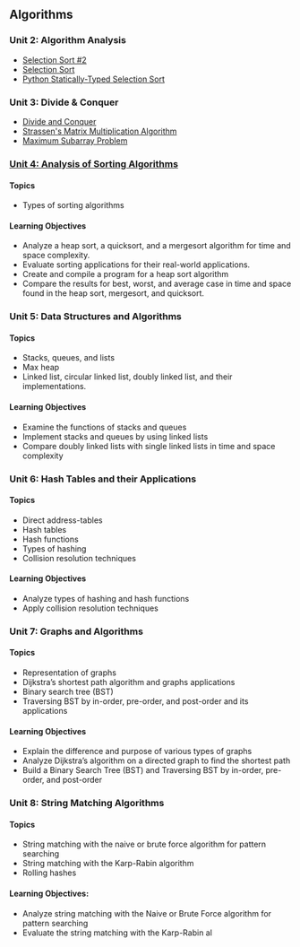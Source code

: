 ## Algorithms

### Unit 2: Algorithm Analysis

- [Selection Sort #2](https://github.com/jonfernq/Learning/blob/main/Algorithms/SelectionSort2/README.md)
- [Selection Sort](https://github.com/jonfernq/Learning/blob/main/Algorithms/SelectionSort/README.md)
- [Python Statically-Typed Selection Sort](https://github.com/jonfernq/Learning/blob/main/Algorithms/SelectionSort/SelectionSortStaticallyTyped.md)

### Unit 3: Divide & Conquer 

- [Divide and Conquer](https://github.com/jonfernq/Learning/blob/main/Algorithms/DivideAndConquer/README.md)
- [Strassen's Matrix Multiplication Algorithm](https://github.com/jonfernq/Learning/blob/main/Algorithms/StrassensMatrixAlgorithm/README.md) 
- [Maximum Subarray Problem](https://github.com/jonfernq/Learning/blob/main/Algorithms/MaxSubarrayProblem/README.md)


### [Unit 4: Analysis of Sorting Algorithms](https://github.com/jonfernq/Learning/blob/main/Algorithms/Sorting/README.md)

#### Topics
- Types of sorting algorithms

#### Learning Objectives
- Analyze a heap sort, a quicksort, and a mergesort algorithm for time and space complexity.
- Evaluate sorting applications for their real-world applications.
- Create and compile a program for a heap sort algorithm
- Compare the results for best, worst, and average case in time and space found in the heap sort,
mergesort, and quicksort.

### Unit 5: Data Structures and Algorithms

#### Topics
- Stacks, queues, and lists
- Max heap
- Linked list, circular linked list, doubly linked list, and their implementations.

#### Learning Objectives
- Examine the functions of stacks and queues
- Implement stacks and queues by using linked lists
- Compare doubly linked lists with single linked lists in time and space complexity

### Unit 6: Hash Tables and their Applications

#### Topics
- Direct address-tables
- Hash tables
- Hash functions
- Types of hashing
- Collision resolution techniques

#### Learning Objectives
- Analyze types of hashing and hash functions
- Apply collision resolution techniques

### Unit 7: Graphs and Algorithms

#### Topics
- Representation of graphs
- Dijkstra’s shortest path algorithm and graphs applications
- Binary search tree (BST)
- Traversing BST by in-order, pre-order, and post-order and its applications

#### Learning Objectives
- Explain the difference and purpose of various types of graphs
- Analyze Dijkstra’s algorithm on a directed graph to find the shortest path
- Build a Binary Search Tree (BST) and Traversing BST by in-order, pre-order, and post-order

### Unit 8: String Matching Algorithms

#### Topics
- String matching with the naive or brute force algorithm for pattern searching
- String matching with the Karp-Rabin algorithm
- Rolling hashes

#### Learning Objectives:  
- Analyze string matching with the Naive or Brute Force algorithm for pattern searching
- Evaluate the string matching with the Karp-Rabin al

